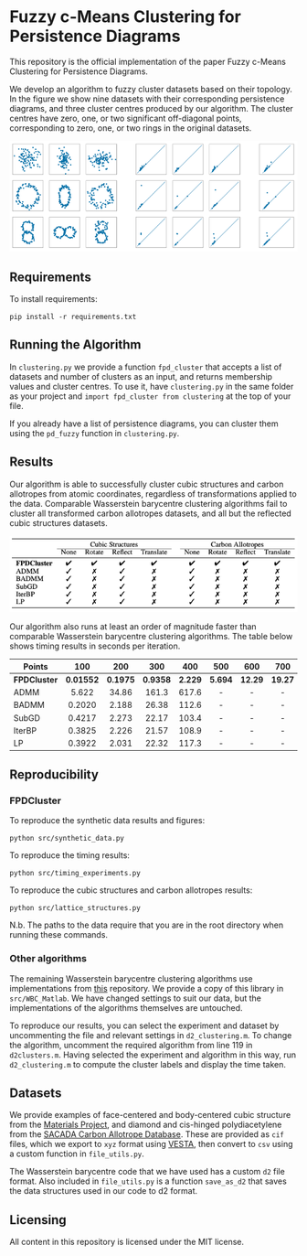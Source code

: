 # Fuzzy c-Means Clustering for Persistence Diagrams

This repository is the official implementation of the paper Fuzzy c-Means Clustering for Persistence Diagrams. 

We develop an algorithm to fuzzy cluster datasets based on their topology. In the figure we show nine datasets with their corresponding persistence diagrams, and three cluster centres produced by our algorithm. The cluster centres have zero, one, or two significant off-diagonal points, corresponding to zero, one, or two rings in the original datasets.

![figure1](figures/synth_data.png )


## Requirements

To install requirements:

```setup
pip install -r requirements.txt
```

## Running the Algorithm

In ```clustering.py``` we provide a function ```fpd_cluster``` that accepts a list of datasets and number of clusters as an input, and returns membership values and cluster centres.
To use it, have ```clustering.py``` in the same folder as your project and ```import fpd_cluster from clustering``` at the top of your file.

If you already have a list of persistence diagrams, you can cluster them using the ```pd_fuzzy``` function in ```clustering.py```.

## Results

Our algorithm is able to successfully cluster cubic structures and carbon allotropes from atomic coordinates, regardless of transformations applied to the data.
Comparable Wasserstein barycentre clustering algorithms fail to cluster all transformed carbon allotropes datasets, and all but the reflected cubic structures datasets.

![figure2](figures/results_table.png )

Our algorithm also runs at least an order of magnitude faster than comparable Wasserstein barycentre clustering algorithms. The table below shows timing results in seconds per iteration.

| Points         |     100     |     200    |     300    |    400    |    500    |    600    |    700    |    800    |    900    |    1000   |
|----------------|:-----------:|:----------:|:----------:|:---------:|:---------:|:---------:|:---------:|:---------:|:---------:|:---------:|
| **FPDCluster** | **0.01552** | **0.1975** | **0.9358** | **2.229** | **5.694** | **12.29** | **19.27** | **34.50** | **53.20** | **77.81** |
| ADMM           |    5.622    |    34.86   |    161.3   |   617.6   |     -     |     -     |     -     |     -     |     -     |     -     |
| BADMM          |    0.2020   |    2.188   |    26.38   |   112.6   |     -     |     -     |     -     |     -     |     -     |     -     |
| SubGD          |    0.4217   |    2.273   |    22.17   |   103.4   |     -     |     -     |     -     |     -     |     -     |     -     |
| IterBP         |    0.3825   |    2.226   |    21.57   |   108.9   |     -     |     -     |     -     |     -     |     -     |     -     |
| LP             |    0.3922   |    2.031   |    22.32   |   117.3   |     -     |     -     |     -     |     -     |     -     |     -     |

## Reproducibility

### FPDCluster

To reproduce the synthetic data results and figures:
```
python src/synthetic_data.py
```

To reproduce the timing results:
```
python src/timing_experiments.py
```

To reproduce the cubic structures and carbon allotropes results:
```
python src/lattice_structures.py
```

N.b. The paths to the data require that you are in the root directory when running these commands.

### Other algorithms

The remaining Wasserstein barycentre clustering algorithms use implementations from [this](https://github.com/bobye/WBC_Matlab) repository. We provide a copy of this library in ```src/WBC_Matlab```.
We have changed settings to suit our data, but the implementations of the algorithms themselves are untouched. 

To reproduce our results, you can select the experiment and dataset by uncommenting the file and relevant settings in ```d2_clustering.m```. To change the algorithm, uncomment the required algorithm from line 119 in ```d2clusters.m```.
Having selected the experiment and algorithm in this way, run ```d2_clustering.m``` to compute the cluster labels and display the time taken.


## Datasets

We provide examples of face-centered and body-centered cubic structure from the [Materials Project](https://materialsproject.org/), and diamond and cis-hinged polydiacetylene from the [SACADA Carbon Allotrope Database](http://sacada.sctms.ru/). 
These are provided as ```cif``` files, which we export to ```xyz``` format using [VESTA](https://jp-minerals.org/vesta/), then convert to ```csv``` using a custom function in ```file_utils.py```.

The Wasserstein barycentre code that we have used has a custom ```d2``` file format. Also included in ```file_utils.py``` is a function ```save_as_d2``` that saves the data structures used in our code to d2 format.


## Licensing

All content in this repository is licensed under the MIT license.